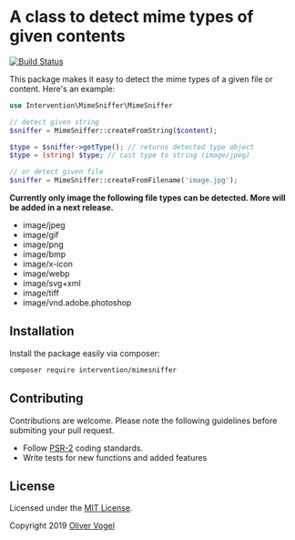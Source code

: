 # A class to detect mime types of given contents

[![Build Status](https://travis-ci.org/Intervention/mimesniffer.png?branch=master)](https://travis-ci.org/Intervention/mimesniffer)

This package makes it easy to detect the mime types of a given file or content. Here's an example:

```php
use Intervention\MimeSniffer\MimeSniffer

// detect given string
$sniffer = MimeSniffer::createFromString($content);

$type = $sniffer->getType(); // returns detected type object
$type = (string) $type; // cast type to string (image/jpeg)

// or detect given file
$sniffer = MimeSniffer::createFromFilename('image.jpg');
```

**Currently only image the following file types can be detected. More will be added in a next release.**

- image/jpeg
- image/gif
- image/png
- image/bmp
- image/x-icon
- image/webp
- image/svg+xml
- image/tiff
- image/vnd.adobe.photoshop

## Installation

Install the package easily via composer:

```bash
composer require intervention/mimesniffer
```

## Contributing

Contributions are welcome. Please note the following guidelines before submiting your pull request.

- Follow [PSR-2](http://www.php-fig.org/psr/psr-2/) coding standards.
- Write tests for new functions and added features

## License

Licensed under the [MIT License](http://opensource.org/licenses/MIT).

Copyright 2019 [Oliver Vogel](https://olivervogel.com/)
